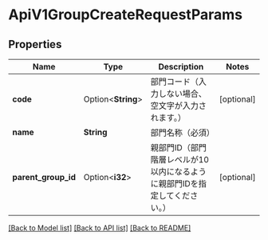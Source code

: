 # ApiV1GroupCreateRequestParams

## Properties

Name | Type | Description | Notes
------------ | ------------- | ------------- | -------------
**code** | Option<**String**> | 部門コード（入力しない場合、空文字が入力されます。） | [optional]
**name** | **String** | 部門名称（必須） | 
**parent_group_id** | Option<**i32**> | 親部門ID（部門階層レベルが10以内になるように親部門IDを指定してください。） | [optional]

[[Back to Model list]](../README.md#documentation-for-models) [[Back to API list]](../README.md#documentation-for-api-endpoints) [[Back to README]](../README.md)


